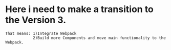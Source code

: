 Here i need to make a transition to the Version 3.
==================================================
	That means: 1)Integrate Webpack
				2)Build more Components and move main functionality to the Webpack.
